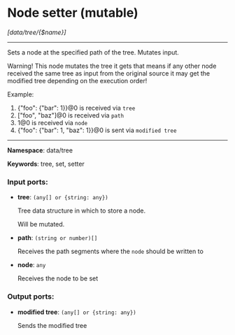 # Node setter (mutable)

_[data/tree/{$name}]_

---

Sets a node at the specified path of the tree. Mutates input.

Warning! This node mutates the tree it gets that means if any other node received the same tree as input from the original source it may get the modified tree depending on the execution order!

Example:
1. {"foo": {"bar": 1}}@0 is received via `tree`
2. ["foo", "baz"]@0 is received via `path`
3. 1@0 is received via `node`
4. {"foo": {"bar": 1, "baz": 1}}@0 is sent via `modified tree`

---

__Namespace__: data/tree

__Keywords__: tree, set, setter

### Input ports:

* __tree__: ` (any[] or {string: any}) `

    Tree data structure in which to store a node.
    
    Will be mutated.


* __path__: ` (string or number)[] `

    Receives the path segments where the `node` should  be written to


* __node__: ` any `

    Receives the node to be set

### Output ports:

* __modified tree__: ` (any[] or {string: any}) `

    Sends the modified tree

